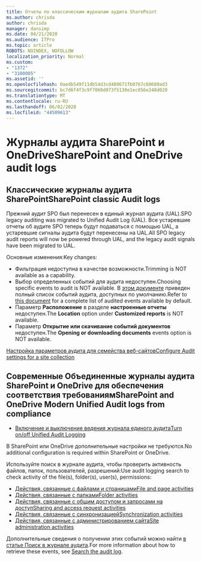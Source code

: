 ```yaml
---
title: Отчеты по классическим журналам аудита SharePoint
ms.author: chrisda
author: chrisda
manager: dansimp
ms.date: 04/21/2020
ms.audience: ITPro
ms.topic: article
ROBOTS: NOINDEX, NOFOLLOW
localization_priority: Normal
ms.custom:
- "1372"
- "3100005"
ms.assetid: ''
ms.openlocfilehash: 0aedb549f11db54d3cd480671fb0767c60680ad3
ms.sourcegitcommit: bc7d6f4f3c9f7060d073f5130e1ec856e248d020
ms.translationtype: MT
ms.contentlocale: ru-RU
ms.lasthandoff: 06/02/2020
ms.locfileid: "44509613"
---
```

# <a name="sharepoint-and-onedrive-audit-logs"></a><span data-ttu-id="68bf5-102">Журналы аудита SharePoint и OneDrive</span><span class="sxs-lookup"><span data-stu-id="68bf5-102">SharePoint and OneDrive audit logs</span></span>

## <a name="sharepoint-classic-audit-logs"></a><span data-ttu-id="68bf5-103">Классические журналы аудита SharePoint</span><span class="sxs-lookup"><span data-stu-id="68bf5-103">SharePoint classic Audit logs</span></span>

<span data-ttu-id="68bf5-104">Прежний аудит SPO был перенесен в единый журнал аудита (UAL).</span><span class="sxs-lookup"><span data-stu-id="68bf5-104">SPO legacy auditing was migrated to Unified Audit Log (UAL).</span></span> <span data-ttu-id="68bf5-105">Все устаревшие отчеты об аудите SPO теперь будут подаваться с помощью UAL, а устаревшие сигналы аудита будут перенесены на UAL.</span><span class="sxs-lookup"><span data-stu-id="68bf5-105">All SPO legacy audit reports will now be powered through UAL, and the legacy audit signals have been migrated to UAL.</span></span>

<span data-ttu-id="68bf5-106">Основные изменения:</span><span class="sxs-lookup"><span data-stu-id="68bf5-106">Key changes:</span></span>

* <span data-ttu-id="68bf5-107">Фильтрация недоступна в качестве возможности.</span><span class="sxs-lookup"><span data-stu-id="68bf5-107">Trimming is NOT available as a capability.</span></span>
* <span data-ttu-id="68bf5-108">Выбор определенных событий для аудита недоступен.</span><span class="sxs-lookup"><span data-stu-id="68bf5-108">Choosing specific events to audit is NOT available.</span></span> <span data-ttu-id="68bf5-109">В [этом документе](https://docs.microsoft.com/microsoft-365/compliance/search-the-audit-log-in-security-and-compliance) приведен полный список событий аудита, доступных по умолчанию.</span><span class="sxs-lookup"><span data-stu-id="68bf5-109">Refer to [this document](https://docs.microsoft.com/microsoft-365/compliance/search-the-audit-log-in-security-and-compliance) for a complete list of audited events available by default.</span></span>
* <span data-ttu-id="68bf5-110">Параметр **Расположение** в разделе **настроенные отчеты** недоступен.</span><span class="sxs-lookup"><span data-stu-id="68bf5-110">The **Location** option under **Customized reports** is NOT available.</span></span>
* <span data-ttu-id="68bf5-111">Параметр **Открытие или скачивание событий документов** недоступен.</span><span class="sxs-lookup"><span data-stu-id="68bf5-111">The **Opening or downloading documents** events option is NOT available.</span></span>

[<span data-ttu-id="68bf5-112">Настройка параметров аудита для семейства веб-сайтов</span><span class="sxs-lookup"><span data-stu-id="68bf5-112">Configure Audit settings for a site collection</span></span>](https://support.office.com/article/Configure-audit-settings-for-a-site-collection-A9920C97-38C0-44F2-8BCB-4CF1E2AE22D2)

## <a name="sharepoint-and-onedrive-modern-unified-audit-logs-from-compliance"></a><span data-ttu-id="68bf5-113">Современные Объединенные журналы аудита SharePoint и OneDrive для обеспечения соответствия требованиям</span><span class="sxs-lookup"><span data-stu-id="68bf5-113">SharePoint and OneDrive Modern Unified Audit logs from compliance</span></span>

* [<span data-ttu-id="68bf5-114">Включение и выключение ведения журнала единого аудита</span><span class="sxs-lookup"><span data-stu-id="68bf5-114">Turn on/off Unified Audit Logging</span></span>](https://docs.microsoft.com/microsoft-365/compliance/turn-audit-log-search-on-or-off) 

<span data-ttu-id="68bf5-115">В SharePoint или OneDrive дополнительные настройки не требуются.</span><span class="sxs-lookup"><span data-stu-id="68bf5-115">No additional configuration is required within SharePoint or OneDrive.</span></span>

<span data-ttu-id="68bf5-116">Используйте поиск в журнале аудита, чтобы проверить активность файлов, папок, пользователей, разрешений:</span><span class="sxs-lookup"><span data-stu-id="68bf5-116">Use audit logging search to check activity of the file(s), folder(s), user(s), permissions:</span></span>

* [<span data-ttu-id="68bf5-117">Действия, связанные с файлами и страницами</span><span class="sxs-lookup"><span data-stu-id="68bf5-117">File and page activities</span></span>](https://docs.microsoft.com/microsoft-365/compliance/search-the-audit-log-in-security-and-compliance)
* [<span data-ttu-id="68bf5-118">Действия, связанные с папками</span><span class="sxs-lookup"><span data-stu-id="68bf5-118">Folder activities</span></span>](https://docs.microsoft.com/microsoft-365/compliance/search-the-audit-log-in-security-and-compliance#folder-activities)
* [<span data-ttu-id="68bf5-119">Действия, связанные с общим доступом и запросами на доступ</span><span class="sxs-lookup"><span data-stu-id="68bf5-119">Sharing and access request activities</span></span>](https://docs.microsoft.com/microsoft-365/compliance/search-the-audit-log-in-security-and-compliance#sharing-and-access-request-activities)
* [<span data-ttu-id="68bf5-120">Действия, связанные с синхронизацией</span><span class="sxs-lookup"><span data-stu-id="68bf5-120">Synchronization activities</span></span>](https://docs.microsoft.com/microsoft-365/compliance/search-the-audit-log-in-security-and-compliance#synchronization-activities)
* [<span data-ttu-id="68bf5-121">Действия, связанные с администрированием сайта</span><span class="sxs-lookup"><span data-stu-id="68bf5-121">Site administration activities</span></span>](https://docs.microsoft.com/microsoft-365/compliance/search-the-audit-log-in-security-and-compliance#site-administration-activities)

<span data-ttu-id="68bf5-122">Дополнительные сведения о получении этих событий можно найти [в статье Поиск в журнале аудита](https://docs.microsoft.com/microsoft-365/compliance/search-the-audit-log-in-security-and-compliance#search-the-audit-log).</span><span class="sxs-lookup"><span data-stu-id="68bf5-122">For more information about how to retrieve these events, see [Search the audit log](https://docs.microsoft.com/microsoft-365/compliance/search-the-audit-log-in-security-and-compliance#search-the-audit-log).</span></span>
